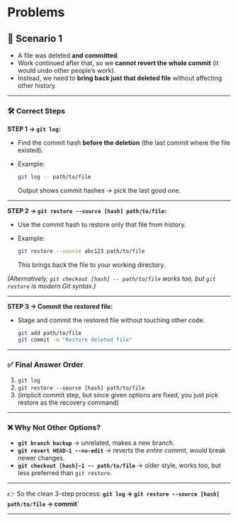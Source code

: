 # Problems

## 📌 Scenario 1

- A file was deleted **and committed**.
- Work continued after that, so we **cannot revert the whole commit** (it would undo other people’s work).
- Instead, we need to **bring back just that deleted file** without affecting other history.

---

### 🛠 Correct Steps

**STEP 1 → `git log`:**

- Find the commit hash **before the deletion** (the last commit where the file existed).
- Example:

  ```bash
  git log -- path/to/file
  ```

  Output shows commit hashes → pick the last good one.

---

**STEP 2 → `git restore --source [hash] path/to/file`:**

- Use the commit hash to restore only that file from history.
- Example:

  ```bash
  git restore --source abc123 path/to/file
  ```

  This brings back the file to your working directory.

_(Alternatively, `git checkout [hash] -- path/to/file` works too, but `git restore` is modern Git syntax.)_

---

**STEP 3 → Commit the restored file:**

- Stage and commit the restored file without touching other code.

  ```bash
  git add path/to/file
  git commit -m "Restore deleted file"
  ```

---

### ✅ Final Answer Order

1. `git log`
2. `git restore --source [hash] path/to/file`
3. (implicit commit step, but since given options are fixed, you just pick restore as the recovery command)

---

### ❌ Why Not Other Options?

- **`git branch backup`** → unrelated, makes a new branch.
- **`git revert HEAD~1 --no-edit`** → reverts the _entire commit_, would break newer changes.
- **`git checkout [hash]~1 -- path/to/file`** → older style, works too, but less preferred than `git restore`.

---

👉 So the clean 3-step process:
**`git log` → `git restore --source [hash] path/to/file` → commit\`**

---

